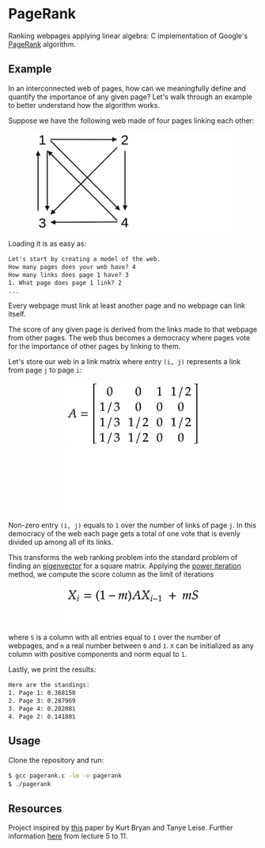 # PageRank

Ranking webpages applying linear algebra: C implementation of Google's [PageRank](https://wikipedia.org/wiki/PageRank) algorithm.

## Example

In an interconnected web of pages, how can we meaningfully define and quantify the importance of any given page?
Let's walk through an example to better understand how the algorithm works.

Suppose we have the following web made of four pages linking each other:

<p align="center">
  <img src="assets/web-light.png#gh-light-mode-only" width="200px" />
  <img src="assets/web-dark.png#gh-dark-mode-only" width="200px" />
</p>

Loading it is as easy as:

```
Let's start by creating a model of the web.
How many pages does your web have? 4
How many links does page 1 have? 3
1. What page does page 1 link? 2
...
```

Every webpage must link at least another page and no webpage can link itself.

The score of any given page is derived from the links made to that webpage from other pages.
The web thus becomes a democracy where pages vote for the importance of other pages by linking to them.

Let's store our web in a link matrix where entry `(i, j)` represents a link from page `j` to page `i`:

<p align="center">
  <img src="assets/link-matrix-light.png#gh-light-mode-only" width="270px" />
  <img src="assets/link-matrix-dark.png#gh-dark-mode-only" width="270px" />
</p>

Non-zero entry `(i, j)` equals to `1` over the number of links of page `j`.
In this democracy of the web each page gets a total of one vote that is evenly divided up among all of its links.

This transforms the web ranking problem into the standard problem of finding an [eigenvector](https://wikipedia.org/wiki/Eigenvalues_and_eigenvectors) for a square matrix.
Applying the [power iteration](https://wikipedia.org/wiki/Power_iteration) method, we compute the score column as the limit of iterations

<p align="center">
  <img src="assets/iteration-light.png#gh-light-mode-only" width="270px" />
  <img src="assets/iteration-dark.png#gh-dark-mode-only" width="270px" />
</p>

where `S` is a column with all entries equal to `1` over the number of webpages, and `m` a real number between `0` and `1`.
`X` can be initialized as any column with positive components and norm equal to `1`.

Lastly, we print the results:

```
Here are the standings:
1. Page 1: 0.368150
2. Page 3: 0.287969
3. Page 4: 0.202081
4. Page 2: 0.141801
```

## Usage

Clone the repository and run:

```bash
$ gcc pagerank.c -lm -o pagerank
$ ./pagerank
```

## Resources

Project inspired by [this](https://rose-hulman.edu/~bryan/google.html) paper by Kurt Bryan and Tanye Leise.
Further information [here](https://youtube.com/playlist?list=PLLssT5z_DsK9JDLcT8T62VtzwyW9LNepV) from lecture 5 to 11.

